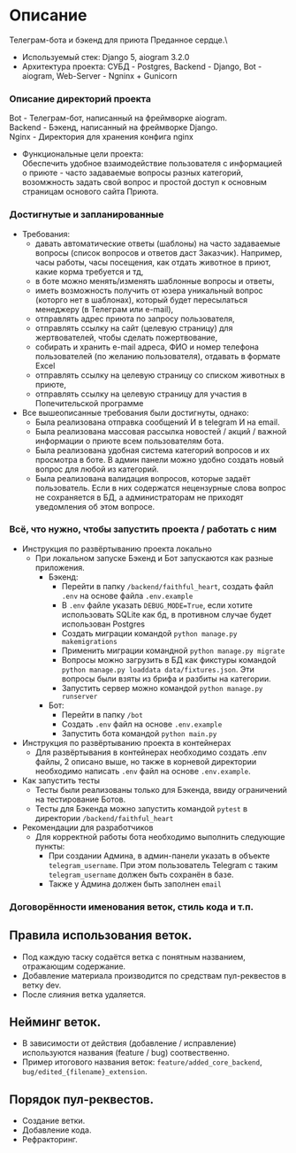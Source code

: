 # Описание
Телеграм-бота и бэкенд для приюта Преданное сердце.\
- Используемый стек:
Django 5, aiogram 3.2.0
- Архитектура проекта: 
СУБД - Postgres,  Backend - Django, Bot - aiogram, Web-Server - Ngninx + Gunicorn
### Описание директорий проекта
Bot - Телеграм-бот, написанный на фреймворке aiogram. \
Backend - Бэкенд, написанный на фреймворке Django. \
Nginx - Директория для хранения конфига nginx
- Функциональные цели проекта: \
Обеспечить удобное взаимодействие пользователя с информацией о приюте - часто задаваемые вопросы разных категорий, возомжность задать свой вопрос и простой доступ к основным страницам основого сайта Приюта.
### Достигнутые и запланированные
- Требования:
  - давать автоматические ответы (шаблоны) на часто задаваемые вопросы (список вопросов и ответов даст Заказчик). Например, часы работы, часы посещения, как отдать животное в приют, какие корма требуется и тд,
  - в боте можно менять/изменять шаблонные вопросы и ответы,
  - иметь возможность получить от юзера уникальный вопрос (которго нет в шаблонах), который будет пересылаться менеджеру (в Телеграм или e-mail),
  - отправлять адрес приюта по запросу пользователя,
  - отправлять ссылку на сайт (целевую страницу) для жертвователей, чтобы сделать пожертвование,
  - собирать и хранить e-mail адреса, ФИО и номер телефона пользователей (по желанию пользователя), отдавать в формате Excel
  - отправлять ссылку на целевую страницу со списком животных в приюте,
  - отправлять ссылку на целевую страницу для участия в Попечительской программе
- Все вышеописанные требования были достигнуты, однако:
  - Была реализована отправка сообщений И в telegram И на email.
  - Была реализована массовая рассылка новостей / акций / важной информации о приюте всем пользователям бота.
  - Была реализована удобная система категорий вопросов и их просмотра в боте. В админ панели можно удобно создать новый вопрос для любой из категорий.
  - Была реализована валидация вопросов, которые задаёт пользователь. Если в них содержатся нецензурные слова вопрос не сохраняется в БД, а администраторам не приходят уведомления об этом вопросе.

### Всё, что нужно, чтобы запустить проекта / работать с ним
- Инструкция по развёртыванию проекта локально
  - При локальном запуске Бэкенд и Бот запускаются как разные приложения.
    - Бэкенд:
      - Перейти в папку `/backend/faithful_heart`, создать файл `.env` на основе файла `.env.example`
      - В `.env` файле указать `DEBUG_MODE=True`, если хотите использовать SQLite как бд, в противном случае будет использован Postgres
      - Создать миграции командой `python manage.py makemigrations`
      - Применить миграции командной `python manage.py migrate`
      - Вопросы можно загрузить в БД как фикстуры командой `python manage.py loaddata data/fixtures.json`. Эти вопросы были взяты из брифа и разбиты на категории.
      - Запустить сервер можно командой `python manage.py runserver`
    - Бот:
      - Перейти в папку `/bot `
      - Создать `.env` файл на основе `.env.example`
      - Запустить бота командой `python main.py`
- Инструкция по развёртыванию проекта в контейнерах 
  - Для развёртывания в контейнерах необходимо создать .env файлы, 2 описано выше, но также в корневой директории необходимо написать `.env` файл на основе `.env.example`.
- Как запустить тесты
  - Тесты были реализованы только для Бэкенда, ввиду ограничений на тестирование Ботов.
  - Тесты для Бэкенда можно запустить командой `pytest` в директории `/backend/faithful_heart`
- Рекомендации для разработчиков 
  - Для корректной работы бота необходимо выполнить следующие пункты:
    - При создании Админа, в админ-панели указать в объекте `telegram_username`. При этом пользователь Telegram с таким `telegram_username` должен быть сохранён в базе.
    - Также у Админа должен быть заполнен `email`
### Договорённости именования веток, стиль кода и т.п.

## Правила использования веток.
* Под каждую таску содаётся ветка с понятным названием, отражающим содержание.
* Добавление материала производится по средствам пул-реквестов в ветку dev.
* После слияния ветка удаляется.
## Нейминг веток.
* В зависимости от действия (добавление / исправление) используются названия (feature / bug) соотвественно.
* Пример итогового названия веток: `feature/added_core_backend`, `bug/edited_{filename}_extension`.
## Порядок пул-реквестов.
* Создание ветки.
* Добавление кода.
* Рефракторинг.
